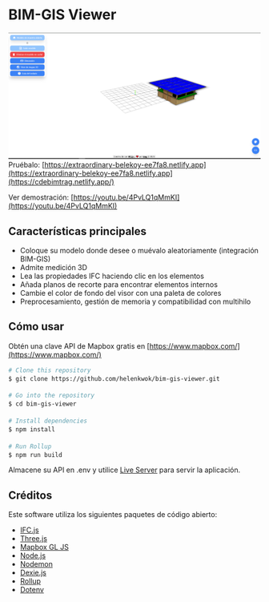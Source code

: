 # BIM-GIS Viewer

![img](BIM-GIS.png)
Pruébalo: [https://extraordinary-belekoy-ee7fa8.netlify.app](https://extraordinary-belekoy-ee7fa8.netlify.app](https://cdebimtrag.netlify.app/)

Ver demostración: [https://youtu.be/4PvLQ1qMmKI](https://youtu.be/4PvLQ1qMmKI)

## Características principales

- Coloque su modelo donde desee o muévalo aleatoriamente (integración BIM-GIS)
- Admite medición 3D
- Lea las propiedades IFC haciendo clic en los elementos
- Añada planos de recorte para encontrar elementos internos
- Cambie el color de fondo del visor con una paleta de colores
- Preprocesamiento, gestión de memoria y compatibilidad con multihilo

## Cómo usar

Obtén una clave API de Mapbox gratis en [https://www.mapbox.com/](https://www.mapbox.com/)

```bash
# Clone this repository
$ git clone https://github.com/helenkwok/bim-gis-viewer.git

# Go into the repository
$ cd bim-gis-viewer

# Install dependencies
$ npm install

# Run Rollup
$ npm run build
```

Almacene su API en .env y utilice [Live Server](https://marketplace.visualstudio.com/items?itemName=ritwickdey.LiveServer) para servir la aplicación.

## Créditos

Este software utiliza los siguientes paquetes de código abierto:

- [IFC.js](https://ifcjs.github.io/info/)
- [Three.js](https://threejs.org/)
- [Mapbox GL JS](https://www.mapbox.com/mapbox-gljs)
- [Node.js](https://nodejs.org/)
- [Nodemon](https://nodemon.io/)
- [Dexie.js](https://dexie.org/)
- [Rollup](https://rollupjs.org/guide/en/)
- [Dotenv](https://dotenv.org/)
